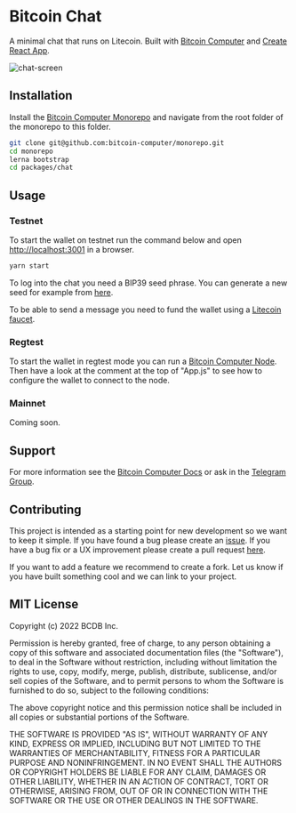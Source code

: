 # Bitcoin Chat

A minimal chat that runs on Litecoin. Built with [Bitcoin Computer](https://www.bitcoincomputer.io/) and [Create React App](https://create-react-app.dev/).

![chat-screen](https://i.ibb.co/WDSCCvb/Screen-Shot-2020-08-29-at-20-02-59.png)
## Installation

Install the [Bitcoin Computer  Monorepo](https://github.com/bitcoin-computer/monorepo) and navigate from the root folder of the monorepo to this folder.

```bash
git clone git@github.com:bitcoin-computer/monorepo.git
cd monorepo
lerna bootstrap
cd packages/chat
```

## Usage

### Testnet

To start the wallet on testnet run the command below and open [http://localhost:3001](http://localhost:3001) in a browser.

```bash
yarn start
```

To log into the chat you need a BIP39 seed phrase. You can generate a new seed for example from [here](https://iancoleman.io/bip39/).

To be able to send a message you need to fund the wallet using a [Litecoin](https://testnet-faucet.com/ltc-testnet/) [faucet](http://litecointf.salmen.website/).

### Regtest

To start the wallet in regtest mode you can run a [Bitcoin Computer Node](). Then have a look at the comment at the top of "App.js" to see how to configure the wallet to connect to the node.
### Mainnet

Coming soon.

## Support

For more information see the [Bitcoin Computer Docs](https://docs.bitcoincomputer.io/getting-started/run-in-a-browser) or ask in the [Telegram Group](https://t.me/joinchat/FMrjOUWRuUkNuIt7zJL8tg).

## Contributing

This project is intended as a starting point for new development so we want to keep it simple. If you have found a bug please create an [issue](https://github.com/bitcoin-computer/monorepo/issues). If you have a bug fix or a UX improvement please create a pull request [here](https://github.com/bitcoin-computer/monorepo/pulls).

If you want to add a feature we recommend to create a fork. Let us know if you have built something cool and we can link to your project.

## MIT License

Copyright (c) 2022 BCDB Inc.

Permission is hereby granted, free of charge, to any person obtaining a copy of this software and associated documentation files (the "Software"), to deal in the Software without restriction, including without limitation the rights to use, copy, modify, merge, publish, distribute, sublicense, and/or sell copies of the Software, and to permit persons to whom the Software is furnished to do so, subject to the following conditions:

The above copyright notice and this permission notice shall be included in all copies or substantial portions of the Software.

THE SOFTWARE IS PROVIDED "AS IS", WITHOUT WARRANTY OF ANY KIND, EXPRESS OR IMPLIED, INCLUDING BUT NOT LIMITED TO THE WARRANTIES OF MERCHANTABILITY, FITNESS FOR A PARTICULAR PURPOSE AND NONINFRINGEMENT. IN NO EVENT SHALL THE AUTHORS OR COPYRIGHT HOLDERS BE LIABLE FOR ANY CLAIM, DAMAGES OR OTHER LIABILITY, WHETHER IN AN ACTION OF CONTRACT, TORT OR OTHERWISE, ARISING FROM, OUT OF OR IN CONNECTION WITH THE SOFTWARE OR THE USE OR OTHER DEALINGS IN THE SOFTWARE.
